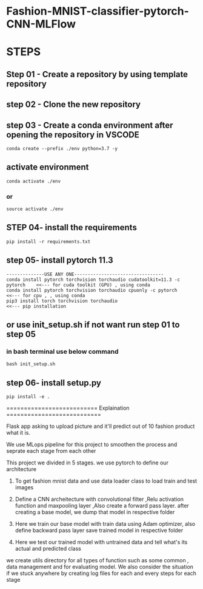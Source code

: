 # Fashion-MNIST-classifier-pytorch-CNN-MLFlow

# STEPS

## Step 01 - Create a repository by using template repository
## step 02 - Clone the new repository
## step 03 - Create a conda environment after opening the repository in VSCODE
```
conda create --prefix ./env python=3.7 -y
```
## activate environment
```
conda activate ./env
```
### or
```
source activate ./env
```

## STEP 04- install the requirements
```
pip install -r requirements.txt
```
## step 05- install pytorch 11.3

```
--------------USE ANY ONE---------------------------------
conda install pytorch torchvision torchaudio cudatoolkit=11.3 -c pytorch    <<--- for cuda toolkit (GPU) , using conda 
conda install pytorch torchvision torchaudio cpuonly -c pytorch             <<--- for cpu , , using conda   
pip3 install torch torchvision torchaudio                                   <<--- pip installation
```
## or use init_setup.sh if not want run step 01 to step 05
### in bash terminal use below command
```
bash init_setup.sh
```
## step 06- install setup.py
```
pip install -e .
``` 

========================== Explaination ===========================

Flask app asking to upload picture and it'll predict out of 10 fashion product what it is.

We use MLops pipeline for this project to smoothen the process and seprate each stage from each other 

This project we divided in 5 stages. we use pytorch to define our architecture

1) To get fashion mnist data and use data loader class to load train and test images

2) Define a CNN archeitecture with convolutional filter ,Relu activation function and maxpooling layer ,Also create a forward pass layer.
 	 after creating a base model, we dump that model in respective folder

3) Here we train our base model with train data using Adam optimizer, also define backward pass layer save trained model in respective folder

4) Here we test our trained model with untrained data and tell what's its actual and predicted class

we create utils directory for all types of function such as some common , data management and for evaluating model. 
We also consider the situation if we stuck anywhere by creating log files for each and every steps for each stage

